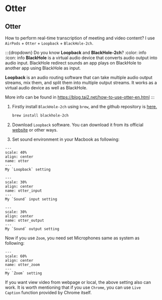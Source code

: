 # Otter



## Otter



How to perform real-time transcription of meeting and video content?
I use `AirPods` + `Otter` + `Loopback` + `BlackHole-2ch`.

:::{dropdown} Do you know **Loopback** and **BlackHole-2ch**?
:color: info
:icon: info
**BlackHole** is a virtual audio device that converts audio output into audio input. BlackHole redirect sounds an app plays on BlackHole to another app using BlackHole as input.

**Loopback** is an audio routing software that can take multiple audio output streams, mix them, and split them into multiple output streams. It works as a virtual audio device as well as BlackHole.

More info can be found in https://blog.tai2.net/how-to-use-otter-en.html
:::

1. Firstly install `BlackHole-2ch` using `brew`, and the github repository is [here.](https://github.com/ExistentialAudio/BlackHole)

    ```bash
    brew install blackhole-2ch
    ```


2. Download `Loopback` software. You can download it from its official [website](https://rogueamoeba.com/loopback/) or other ways.


3. Set sound environment in your Macbook as following:

```{figure} ./files/otter.jpg
---
scale: 40%
align: center
name: otter
---
My `Loopback` setting
```

```{figure} ./files/input.jpg
---
scale: 30%
align: center
name: otter_input
---
My `Sound` input setting
```

```{figure} ./files/output.jpg
---
scale: 30%
align: center
name: otter_output
---
My `Sound` output setting
```


Now if you use `Zoom`, you need set Microphones same as system as following:

```{figure} ./files/zoom.jpg
---
scale: 60%
align: center
name: otter_zoom
---
My `Zoom` setting
```

If you want view video from webpage or local, the above setting also can work. 
It is worth mentioning that if you use `Chrome`, you can use `Live Caption` function
provided by Chrome itself.
